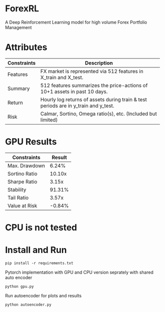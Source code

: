 # ForexRL
A Deep Reinforcement Learning model for high volume Forex Portfolio Management

# Attributes

| Constraints      | Description |
| ----------- | ----------- |
| Features      | FX market is represented via 512 features in X_train and X_test.     |
| Summary  | 512 features summarizes the price-actions of 10+1 assets in past 10 days.        |
| Return | Hourly log returns of assets during train & test periods are in y_train and y_test. |
| Risk | Calmar, Sortino, Omega ratio(s), etc. (Included but limited)|
  
# GPU Results
 | Constraints | Result |
 | ----------- | -------- |
 | Max. Drawdown |  6.24% | 
 | Sortino Ratio |  10.10x |
 | Sharpe Ratio |  3.15x |  
 | Stability |  91.31% |
 | Tail Ratio | 3.57x | 
 | Value at Risk |  -0.84% |
 
# CPU is not tested

# Install and Run

```
pip install -r requirements.txt
```
Pytorch implementation with GPU and CPU version seprately with shared auto encoder

```
python gpu.py
```

Run autoencoder for plots and results
```
python autoencoder.py
```
